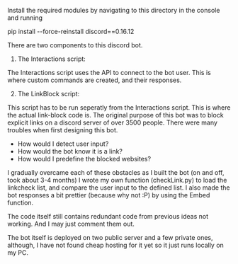 Install the required modules by navigating to this directory in the console and running 

 pip install --force-reinstall discord==0.16.12

There are two components to this discord bot. 
1. The Interactions script:
	
The Interactions script uses the API to connect to the bot user. 
This is where custom commands are created, and their responses.

2. The LinkBlock script:

This script has to be run seperatly from the Interactions script. This is where the actual link-block code is.
The original purpose of this bot was to block explicit links on a discord server of over 3500 people. 
There were many troubles when first designing this bot. 
- How would I detect user input?
- How would the bot know it is a link?
- How would I predefine the blocked websites?

I gradually overcame each of these obstacles as I built the bot (on and off, took about 3-4 months)
I wrote my own function (checkLink.py) to load the linkcheck list, and compare the user input to the defined list.
I also made the bot responses a bit prettier (because why not :P) by using the Embed function.

The code itself still contains redundant code from previous ideas not working. And I may just comment them out.

The bot itself is deployed on two public server and a few private ones, although, I have not found cheap hosting for it yet
so it just runs locally on my PC.




